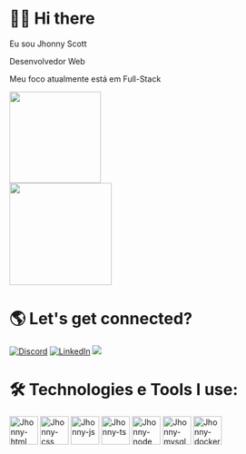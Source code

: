 # 🧔🏻 Hi there

Eu sou Jhonny Scott

Desenvolvedor Web

Meu foco atualmente está em Full-Stack

<div>

  <img height="161cm" src="https://github-readme-stats.vercel.app/api?username=jhonnyscott&show_icons=true&theme=highcontrast"/>
  <br/>
  <img height="180cm" src="https://github-readme-stats.vercel.app/api/top-langs/?username=jhonnyscott&layout=compact&theme=highcontrast"/>
  
</div>

# 🌎 Let's get connected? 

[![Discord](https://img.shields.io/badge/Discord-7289DA?style=for-the-badge&logo=discord&logoColor=white
)](https://discord.com/channels/@jhonnyscott)
[![LinkedIn](https://img.shields.io/badge/LinkedIn-0077B5?style=for-the-badge&logo=linkedin&logoColor=white
)](https://www.linkedin.com/in/jhonnyscott/)
<a href="mailto:jhonnyferraz01@gmail.com"><img src="https://img.shields.io/badge/Gmail-D14836?style=for-the-badge&logo=gmail&logoColor=white" target="blank"></a>
[![]()]()

# 🛠️ Technologies e Tools I use:

<div>
  <img align"center" alt="Jhonny-html" height="50" widht="60" src="https://cdn.jsdelivr.net/gh/devicons/devicon/icons/html5/html5-original.svg"/>
  <img align"center" alt="Jhonny-css" height="50" widht="60" src="https://cdn.jsdelivr.net/gh/devicons/devicon/icons/css3/css3-original.svg"/>
  <img align"center" alt="Jhonny-js" height="50" widht="60" src="https://cdn.jsdelivr.net/gh/devicons/devicon/icons/javascript/javascript-original.svg"/>
  <img align"center" alt="Jhonny-ts" height="50" widht="60" src="https://cdn.jsdelivr.net/gh/devicons/devicon/icons/typescript/typescript-original.svg"/>
  <img align"center" alt="Jhonny-node" height="50" widht="60" src="https://cdn.jsdelivr.net/gh/devicons/devicon/icons/nodejs/nodejs-original.svg"/>
  <img align"center" alt="Jhonny-mysql" height="50" widht="60" src="https://cdn.jsdelivr.net/gh/devicons/devicon/icons/mysql/mysql-original.svg"/>
  <img align"center" alt="Jhonny-docker" height="50" widht="60" src="https://cdn.jsdelivr.net/gh/devicons/devicon/icons/docker/docker-original.svg"/>
</div>
